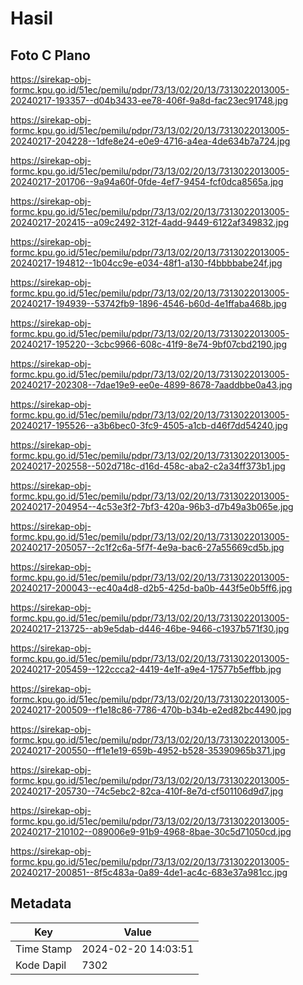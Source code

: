 # Hasil

## Foto C Plano

https://sirekap-obj-formc.kpu.go.id/51ec/pemilu/pdpr/73/13/02/20/13/7313022013005-20240217-193357--d04b3433-ee78-406f-9a8d-fac23ec91748.jpg

https://sirekap-obj-formc.kpu.go.id/51ec/pemilu/pdpr/73/13/02/20/13/7313022013005-20240217-204228--1dfe8e24-e0e9-4716-a4ea-4de634b7a724.jpg

https://sirekap-obj-formc.kpu.go.id/51ec/pemilu/pdpr/73/13/02/20/13/7313022013005-20240217-201706--9a94a60f-0fde-4ef7-9454-fcf0dca8565a.jpg

https://sirekap-obj-formc.kpu.go.id/51ec/pemilu/pdpr/73/13/02/20/13/7313022013005-20240217-202415--a09c2492-312f-4add-9449-6122af349832.jpg

https://sirekap-obj-formc.kpu.go.id/51ec/pemilu/pdpr/73/13/02/20/13/7313022013005-20240217-194812--1b04cc9e-e034-48f1-a130-f4bbbbabe24f.jpg

https://sirekap-obj-formc.kpu.go.id/51ec/pemilu/pdpr/73/13/02/20/13/7313022013005-20240217-194939--53742fb9-1896-4546-b60d-4e1ffaba468b.jpg

https://sirekap-obj-formc.kpu.go.id/51ec/pemilu/pdpr/73/13/02/20/13/7313022013005-20240217-195220--3cbc9966-608c-41f9-8e74-9bf07cbd2190.jpg

https://sirekap-obj-formc.kpu.go.id/51ec/pemilu/pdpr/73/13/02/20/13/7313022013005-20240217-202308--7dae19e9-ee0e-4899-8678-7aaddbbe0a43.jpg

https://sirekap-obj-formc.kpu.go.id/51ec/pemilu/pdpr/73/13/02/20/13/7313022013005-20240217-195526--a3b6bec0-3fc9-4505-a1cb-d46f7dd54240.jpg

https://sirekap-obj-formc.kpu.go.id/51ec/pemilu/pdpr/73/13/02/20/13/7313022013005-20240217-202558--502d718c-d16d-458c-aba2-c2a34ff373b1.jpg

https://sirekap-obj-formc.kpu.go.id/51ec/pemilu/pdpr/73/13/02/20/13/7313022013005-20240217-204954--4c53e3f2-7bf3-420a-96b3-d7b49a3b065e.jpg

https://sirekap-obj-formc.kpu.go.id/51ec/pemilu/pdpr/73/13/02/20/13/7313022013005-20240217-205057--2c1f2c6a-5f7f-4e9a-bac6-27a55669cd5b.jpg

https://sirekap-obj-formc.kpu.go.id/51ec/pemilu/pdpr/73/13/02/20/13/7313022013005-20240217-200043--ec40a4d8-d2b5-425d-ba0b-443f5e0b5ff6.jpg

https://sirekap-obj-formc.kpu.go.id/51ec/pemilu/pdpr/73/13/02/20/13/7313022013005-20240217-213725--ab9e5dab-d446-46be-9466-c1937b571f30.jpg

https://sirekap-obj-formc.kpu.go.id/51ec/pemilu/pdpr/73/13/02/20/13/7313022013005-20240217-205459--122ccca2-4419-4e1f-a9e4-17577b5effbb.jpg

https://sirekap-obj-formc.kpu.go.id/51ec/pemilu/pdpr/73/13/02/20/13/7313022013005-20240217-200509--f1e18c86-7786-470b-b34b-e2ed82bc4490.jpg

https://sirekap-obj-formc.kpu.go.id/51ec/pemilu/pdpr/73/13/02/20/13/7313022013005-20240217-200550--ff1e1e19-659b-4952-b528-35390965b371.jpg

https://sirekap-obj-formc.kpu.go.id/51ec/pemilu/pdpr/73/13/02/20/13/7313022013005-20240217-205730--74c5ebc2-82ca-410f-8e7d-cf501106d9d7.jpg

https://sirekap-obj-formc.kpu.go.id/51ec/pemilu/pdpr/73/13/02/20/13/7313022013005-20240217-210102--089006e9-91b9-4968-8bae-30c5d71050cd.jpg

https://sirekap-obj-formc.kpu.go.id/51ec/pemilu/pdpr/73/13/02/20/13/7313022013005-20240217-200851--8f5c483a-0a89-4de1-ac4c-683e37a981cc.jpg


## Metadata

| Key        | Value               |
| ---------- | ------------------- |
| Time Stamp | 2024-02-20 14:03:51 |
| Kode Dapil | 7302                |



